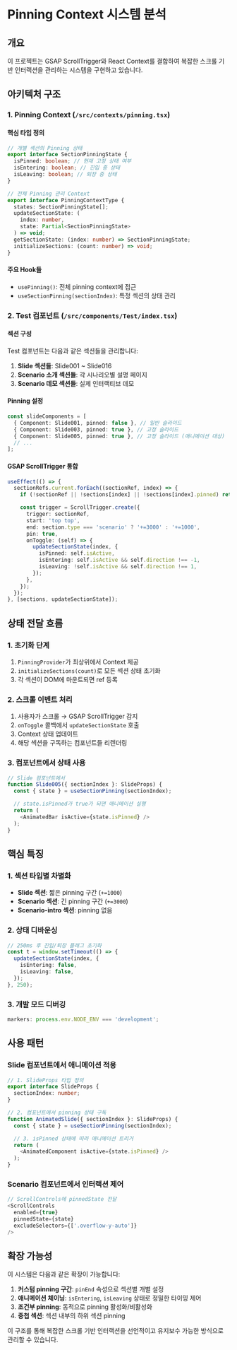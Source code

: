 # Pinning Context 시스템 분석

## 개요

이 프로젝트는 GSAP ScrollTrigger와 React Context를 결합하여 복잡한 스크롤 기반 인터랙션을 관리하는 시스템을 구현하고 있습니다.

## 아키텍처 구조

### 1. Pinning Context (`/src/contexts/pinning.tsx`)

#### 핵심 타입 정의

```typescript
// 개별 섹션의 Pinning 상태
export interface SectionPinningState {
  isPinned: boolean; // 현재 고정 상태 여부
  isEntering: boolean; // 진입 중 상태
  isLeaving: boolean; // 퇴장 중 상태
}

// 전체 Pinning 관리 Context
export interface PinningContextType {
  states: SectionPinningState[];
  updateSectionState: (
    index: number,
    state: Partial<SectionPinningState>
  ) => void;
  getSectionState: (index: number) => SectionPinningState;
  initializeSections: (count: number) => void;
}
```

#### 주요 Hook들

- `usePinning()`: 전체 pinning context에 접근
- `useSectionPinning(sectionIndex)`: 특정 섹션의 상태 관리

### 2. Test 컴포넌트 (`/src/components/Test/index.tsx`)

#### 섹션 구성

Test 컴포넌트는 다음과 같은 섹션들을 관리합니다:

1. **Slide 섹션들**: Slide001 ~ Slide016
2. **Scenario 소개 섹션들**: 각 시나리오별 설명 페이지
3. **Scenario 데모 섹션들**: 실제 인터랙티브 데모

#### Pinning 설정

```typescript
const slideComponents = [
  { Component: Slide001, pinned: false }, // 일반 슬라이드
  { Component: Slide003, pinned: true }, // 고정 슬라이드
  { Component: Slide005, pinned: true }, // 고정 슬라이드 (애니메이션 대상)
  // ...
];
```

#### GSAP ScrollTrigger 통합

```typescript
useEffect(() => {
  sectionRefs.current.forEach((sectionRef, index) => {
    if (!sectionRef || !sections[index] || !sections[index].pinned) return;

    const trigger = ScrollTrigger.create({
      trigger: sectionRef,
      start: 'top top',
      end: section.type === 'scenario' ? '+=3000' : '+=1000',
      pin: true,
      onToggle: (self) => {
        updateSectionState(index, {
          isPinned: self.isActive,
          isEntering: self.isActive && self.direction !== -1,
          isLeaving: !self.isActive && self.direction !== 1,
        });
      },
    });
  });
}, [sections, updateSectionState]);
```

## 상태 전달 흐름

### 1. 초기화 단계

1. `PinningProvider`가 최상위에서 Context 제공
2. `initializeSections(count)`로 모든 섹션 상태 초기화
3. 각 섹션이 DOM에 마운트되면 ref 등록

### 2. 스크롤 이벤트 처리

1. 사용자가 스크롤 → GSAP ScrollTrigger 감지
2. `onToggle` 콜백에서 `updateSectionState` 호출
3. Context 상태 업데이트
4. 해당 섹션을 구독하는 컴포넌트들 리렌더링

### 3. 컴포넌트에서 상태 사용

```typescript
// Slide 컴포넌트에서
function Slide005({ sectionIndex }: SlideProps) {
  const { state } = useSectionPinning(sectionIndex);

  // state.isPinned가 true가 되면 애니메이션 실행
  return (
    <AnimatedBar isActive={state.isPinned} />
  );
}
```

## 핵심 특징

### 1. 섹션 타입별 차별화

- **Slide 섹션**: 짧은 pinning 구간 (`+=1000`)
- **Scenario 섹션**: 긴 pinning 구간 (`+=3000`)
- **Scenario-intro 섹션**: pinning 없음

### 2. 상태 디바운싱

```typescript
// 250ms 후 진입/퇴장 플래그 초기화
const t = window.setTimeout(() => {
  updateSectionState(index, {
    isEntering: false,
    isLeaving: false,
  });
}, 250);
```

### 3. 개발 모드 디버깅

```typescript
markers: process.env.NODE_ENV === 'development';
```

## 사용 패턴

### Slide 컴포넌트에서 애니메이션 적용

```typescript
// 1. SlideProps 타입 정의
export interface SlideProps {
  sectionIndex: number;
}

// 2. 컴포넌트에서 pinning 상태 구독
function AnimatedSlide({ sectionIndex }: SlideProps) {
  const { state } = useSectionPinning(sectionIndex);

  // 3. isPinned 상태에 따라 애니메이션 트리거
  return (
    <AnimatedComponent isActive={state.isPinned} />
  );
}
```

### Scenario 컴포넌트에서 인터랙션 제어

```typescript
// ScrollControls에 pinnedState 전달
<ScrollControls
  enabled={true}
  pinnedState={state}
  excludeSelectors={['.overflow-y-auto']}
/>
```

## 확장 가능성

이 시스템은 다음과 같은 확장이 가능합니다:

1. **커스텀 pinning 구간**: `pinEnd` 속성으로 섹션별 개별 설정
2. **애니메이션 체이닝**: `isEntering`, `isLeaving` 상태로 정밀한 타이밍 제어
3. **조건부 pinning**: 동적으로 pinning 활성화/비활성화
4. **중첩 섹션**: 섹션 내부의 하위 섹션 pinning

이 구조를 통해 복잡한 스크롤 기반 인터랙션을 선언적이고 유지보수 가능한 방식으로 관리할 수 있습니다.

